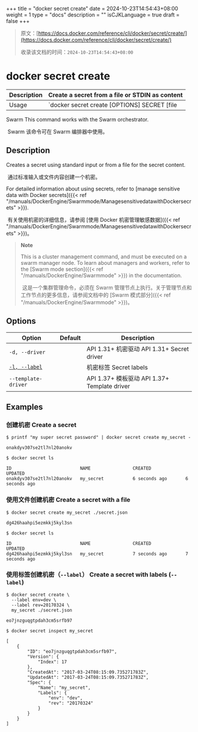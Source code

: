 +++
title = "docker secret create"
date = 2024-10-23T14:54:43+08:00
weight = 1
type = "docs"
description = ""
isCJKLanguage = true
draft = false
+++

> 原文：[https://docs.docker.com/reference/cli/docker/secret/create/](https://docs.docker.com/reference/cli/docker/secret/create/)
>
> 收录该文档的时间：`2024-10-23T14:54:43+08:00`

# docker secret create

| Description | Create a secret from a file or STDIN as content  |
| :---------- | ------------------------------------------------ |
| Usage       | `docker secret create [OPTIONS] SECRET [file|-]` |

Swarm This command works with the Swarm orchestrator.

​	Swarm 该命令可在 Swarm 编排器中使用。

## Description

Creates a secret using standard input or from a file for the secret content.

​	通过标准输入或文件内容创建一个机密。

For detailed information about using secrets, refer to [manage sensitive data with Docker secrets]({{< ref "/manuals/DockerEngine/Swarmmode/ManagesensitivedatawithDockersecrets" >}}).

​	有关使用机密的详细信息，请参阅 [使用 Docker 机密管理敏感数据]({{< ref "/manuals/DockerEngine/Swarmmode/ManagesensitivedatawithDockersecrets" >}})。

> **Note**
>
> This is a cluster management command, and must be executed on a swarm manager node. To learn about managers and workers, refer to the [Swarm mode section]({{< ref "/manuals/DockerEngine/Swarmmode" >}}) in the documentation.
>
> ​	这是一个集群管理命令，必须在 Swarm 管理节点上执行。关于管理节点和工作节点的更多信息，请参阅文档中的 [Swarm 模式部分]({{< ref "/manuals/DockerEngine/Swarmmode" >}})。

## Options

| Option                                                       | Default | Description                                  |
| ------------------------------------------------------------ | ------- | -------------------------------------------- |
| `-d, --driver`                                               |         | API 1.31+ 机密驱动 API 1.31+ Secret driver   |
| [`-l, --label`](https://docs.docker.com/reference/cli/docker/secret/create/#label) |         | 机密标签 Secret labels                       |
| `--template-driver`                                          |         | API 1.37+ 模板驱动 API 1.37+ Template driver |

## Examples

### 创建机密 Create a secret



```console
$ printf "my super secret password" | docker secret create my_secret -

onakdyv307se2tl7nl20anokv

$ docker secret ls

ID                          NAME                CREATED             UPDATED
onakdyv307se2tl7nl20anokv   my_secret           6 seconds ago       6 seconds ago
```

### 使用文件创建机密 Create a secret with a file



```console
$ docker secret create my_secret ./secret.json

dg426haahpi5ezmkkj5kyl3sn

$ docker secret ls

ID                          NAME                CREATED             UPDATED
dg426haahpi5ezmkkj5kyl3sn   my_secret           7 seconds ago       7 seconds ago
```

### 使用标签创建机密（`--label`） Create a secret with labels (`--label`)



```console
$ docker secret create \
  --label env=dev \
  --label rev=20170324 \
  my_secret ./secret.json

eo7jnzguqgtpdah3cm5srfb97
```



```console
$ docker secret inspect my_secret

[
    {
        "ID": "eo7jnzguqgtpdah3cm5srfb97",
        "Version": {
            "Index": 17
        },
        "CreatedAt": "2017-03-24T08:15:09.735271783Z",
        "UpdatedAt": "2017-03-24T08:15:09.735271783Z",
        "Spec": {
            "Name": "my_secret",
            "Labels": {
                "env": "dev",
                "rev": "20170324"
            }
        }
    }
]
```
